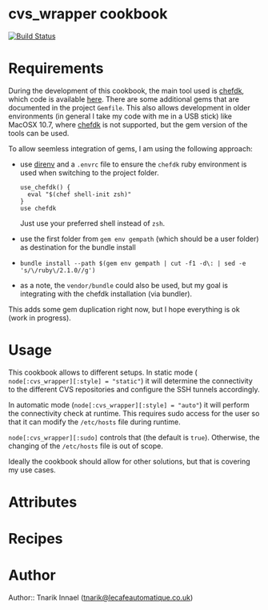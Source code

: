 # cvs_wrapper cookbook

[![Build Status](http://img.shields.io/travis/tnarik/cvs_wrapper.svg)](https://travis-ci.org/tnarik/cvs_wrapper)

# Requirements

During the development of this cookbook, the main tool used is [chefdk](http://downloads.getchef.com/chef-dk/), which code is available [here](https://github.com/opscode/chef-dk/). There are some additional gems that are documented in the project `Gemfile`. This also allows development in older environments (in general I take my code with me in a USB stick) like MacOSX 10.7, where [chefdk](http://downloads.getchef.com/chef-dk/) is not supported, but the gem version of the tools can be used.

To allow seemless integration of gems, I am using the following approach:

- use [direnv](https://github.com/zimbatm/direnv) and a `.envrc` file to ensure the `chefdk` ruby environment is used when switching to the project folder.

   ```
   use_chefdk() {
     eval "$(chef shell-init zsh)"
   }
   use chefdk
   ```
   Just use your preferred shell instead of `zsh`.
- use the first folder from `gem env gempath` (which should be a user folder) as destination for the bundle install
- `bundle install --path $(gem env gempath | cut -f1 -d\: | sed -e 's/\/ruby\/2.1.0//g')`
- as a note, the `vendor/bundle` could also be used, but my goal is integrating with the chefdk installation (via bundler).

This adds some gem duplication right now, but I hope everything is ok (work in progress).



# Usage

This cookbook allows to different setups. In static mode (```
node[:cvs_wrapper][:style] = "static"```) it will determine the connectivity to the different CVS repositories and configure the SSH tunnels accordingly.

In automatic mode (```node[:cvs_wrapper][:style] = "auto"```) it will perform the connectivity check at runtime. This requires sudo access for the user so that it can modify the ```/etc/hosts``` file during runtime.

```node[:cvs_wrapper][:sudo]``` controls that (the default is ```true```). Otherwise, the changing of the ```/etc/hosts``` file is out of scope.

Ideally the cookbook should allow for other solutions, but that is covering my use cases.

# Attributes

# Recipes

# Author

Author:: Tnarik Innael (tnarik@lecafeautomatique.co.uk)
